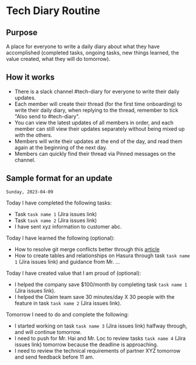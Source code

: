 # Tech Diary Routine

## Purpose

A place for everyone to write a daily diary about what they have accomplished (completed tasks, ongoing tasks, new things learned, the value created, what they will do tomorrow).

## How it works

- There is a slack channel #tech-diary for everyone to write their daily updates.
- Each member will create their thread (for the first time onboarding) to write their daily diary, when replying to the thread, remember to tick "Also send to #tech-diary".
- You can view the latest updates of all members in order, and each member can still view their updates separately without being mixed up with the others.
- Members will write their updates at the end of the day, and read them again at the beginning of the next day.
- Members can quickly find their thread via Pinned messages on the channel.

## Sample format for an update

`Sunday, 2023-04-09`

Today I have completed the following tasks:

- Task `task name 1` (Jira issues link)
- Task `task name 2` (Jira issues link)
- I have sent xyz information to customer abc.

Today I have learned the following (optional):

- How to resolve git merge conflicts better through this [article](link)
- How to create tables and relationships on Hasura through task `task name 1` (Jira issues link) and guidance from Mr. ...

Today I have created value that I am proud of (optional):

- I helped the company save $100/month by completing task `task name 1` (Jira issues link).
- I helped the Claim team save 30 minutes/day X 30 people with the feature in task `task name 2` (Jira issues link).

Tomorrow I need to do and complete the following:

- I started working on task `task name 3` (Jira issues link) halfway through, and will continue tomorrow.
- I need to push for Mr. Hai and Mr. Loc to review tasks `task name 4` (Jira issues link) tomorrow because the deadline is approaching.
- I need to review the technical requirements of partner XYZ tomorrow and send feedback before 11 am.
